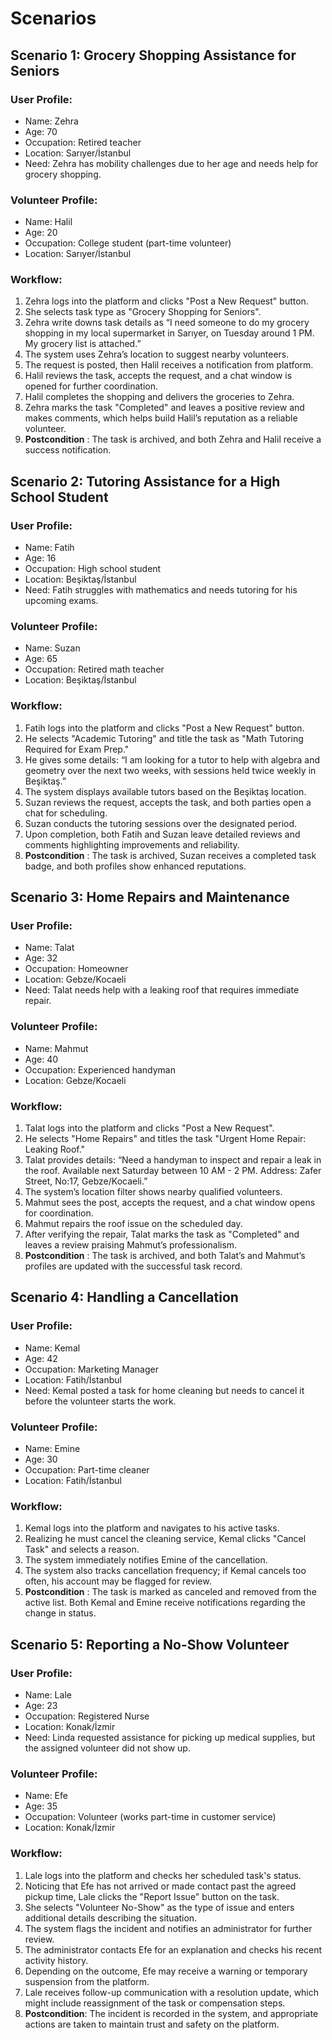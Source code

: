 # Scenarios

## Scenario 1: Grocery Shopping Assistance for Seniors

### User Profile:

- Name: Zehra
- Age: 70 
- Occupation: Retired teacher
- Location: Sarıyer/İstanbul
- Need: Zehra has mobility challenges due to her age and needs help for grocery shopping.

### Volunteer Profile:

- Name: Halil
- Age: 20
- Occupation: College student (part-time volunteer)
- Location: Sarıyer/İstanbul

### Workflow:

1. Zehra logs into the platform and clicks "Post a New Request" button.
2. She selects task type as "Grocery Shopping for Seniors".
3. Zehra write downs task details as “I need someone to do my grocery shopping in my local supermarket in Sarıyer, on Tuesday around 1 PM. My grocery list is attached.”
4. The system uses Zehra’s location to suggest nearby volunteers.
5. The request is posted, then Halil receives a notification from platform.
6. Halil reviews the task, accepts the request, and a chat window is opened for further coordination.
7. Halil completes the shopping and delivers the groceries to Zehra.
8. Zehra marks the task "Completed" and leaves a positive review and makes comments, which helps build Halil’s reputation as a reliable volunteer.
9. __Postcondition__ : The task is archived, and both Zehra and Halil receive a success notification.


## Scenario 2: Tutoring Assistance for a High School Student

### User Profile:

- Name: Fatih
- Age: 16
- Occupation: High school student
- Location: Beşiktaş/İstanbul
- Need: Fatih struggles with mathematics and needs tutoring for his upcoming exams.

### Volunteer Profile:

- Name: Suzan
- Age: 65
- Occupation: Retired math teacher
- Location: Beşiktaş/İstanbul

### Workflow:

1. Fatih logs into the platform and clicks "Post a New Request" button.
2. He selects "Academic Tutoring" and title the task as "Math Tutoring Required for Exam Prep."
3. He gives some details: “I am looking for a tutor to help with algebra and geometry over the next two weeks, with sessions held twice weekly in Beşiktaş.”
4. The system displays available tutors based on the Beşiktaş location.
5. Suzan reviews the request, accepts the task, and both parties open a chat for scheduling.
6. Suzan conducts the tutoring sessions over the designated period.
7. Upon completion, both Fatih and Suzan leave detailed reviews and comments highlighting improvements and reliability.
8. __Postcondition__ : The task is archived, Suzan receives a completed task badge, and both profiles show enhanced reputations.

## Scenario 3: Home Repairs and Maintenance

### User Profile:

- Name: Talat
- Age: 32
- Occupation: Homeowner
- Location: Gebze/Kocaeli
- Need: Talat needs help with a leaking roof that requires immediate repair.

### Volunteer Profile:

- Name: Mahmut
- Age: 40
- Occupation: Experienced handyman
- Location: Gebze/Kocaeli

### Workflow:

1. Talat logs into the platform and clicks "Post a New Request".
2. He selects "Home Repairs" and titles the task "Urgent Home Repair: Leaking Roof."
3. Talat provides details: “Need a handyman to inspect and repair a leak in the roof. Available next Saturday between 10 AM - 2 PM. Address: Zafer Street, No:17, Gebze/Kocaeli.”
4. The system’s location filter shows nearby qualified volunteers.
5. Mahmut sees the post, accepts the request, and a chat window opens for coordination.
6. Mahmut repairs the roof issue on the scheduled day.
7. After verifying the repair, Talat marks the task as "Completed" and leaves a review praising Mahmut’s professionalism.
8. __Postcondition__ : The task is archived, and both Talat’s and Mahmut’s profiles are updated with the successful task record.

## Scenario 4: Handling a Cancellation

### User Profile:

- Name: Kemal
- Age: 42
- Occupation: Marketing Manager
- Location: Fatih/İstanbul
- Need: Kemal posted a task for home cleaning but needs to cancel it before the volunteer starts the work.

### Volunteer Profile:

- Name: Emine
- Age: 30
- Occupation: Part-time cleaner
- Location: Fatih/İstanbul

### Workflow:

1. Kemal logs into the platform and navigates to his active tasks.
2. Realizing he must cancel the cleaning service, Kemal clicks "Cancel Task" and selects a reason.
3. The system immediately notifies Emine of the cancellation.
4. The system also tracks cancellation frequency; if Kemal cancels too often, his account may be flagged for review.
5. __Postcondition__ : The task is marked as canceled and removed from the active list. Both Kemal and Emine receive notifications regarding the change in status.

## Scenario 5: Reporting a No-Show Volunteer

### User Profile:

- Name: Lale
- Age: 23
- Occupation: Registered Nurse
- Location: Konak/İzmir
- Need: Linda requested assistance for picking up medical supplies, but the assigned volunteer did not show up.

### Volunteer Profile:

- Name: Efe
- Age: 35
- Occupation: Volunteer (works part-time in customer service)
- Location: Konak/İzmir

### Workflow:

1. Lale logs into the platform and checks her scheduled task's status.
2. Noticing that Efe has not arrived or made contact past the agreed pickup time, Lale clicks the "Report Issue" button on the task.
3. She selects "Volunteer No-Show" as the type of issue and enters additional details describing the situation.
4. The system flags the incident and notifies an administrator for further review.
5. The administrator contacts Efe for an explanation and checks his recent activity history.
6. Depending on the outcome, Efe may receive a warning or temporary suspension from the platform.
7. Lale receives follow-up communication with a resolution update, which might include reassignment of the task or compensation steps.
8. __Postcondition__: The incident is recorded in the system, and appropriate actions are taken to maintain trust and safety on the platform.








